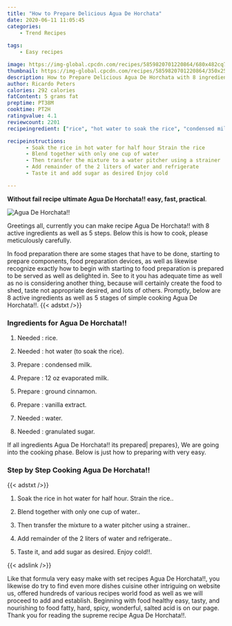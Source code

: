 ```yaml
---
title: "How to Prepare Delicious Agua De Horchata"
date: 2020-06-11 11:05:45
categories:
    - Trend Recipes
    
tags:
    - Easy recipes

image: https://img-global.cpcdn.com/recipes/5859820701220864/680x482cq70/agua-de-horchata-recipe-main-photo.jpg
thumbnail: https://img-global.cpcdn.com/recipes/5859820701220864/350x250cq70/agua-de-horchata-recipe-main-photo.jpg
description: How to Prepare Delicious Agua De Horchata with 8 ingredients and 5 stages of easy cooking.
author: Ricardo Peters
calories: 292 calories
fatContent: 5 grams fat
preptime: PT38M
cooktime: PT2H
ratingvalue: 4.1
reviewcount: 2201
recipeingredient: ["rice", "hot water to soak the rice", "condensed milk", "12 oz evaporated milk", "ground cinnamon", "vanilla extract", "water", "granulated sugar"]

recipeinstructions: 
      - Soak the rice in hot water for half hour Strain the rice 
      - Blend together with only one cup of water 
      - Then transfer the mixture to a water pitcher using a strainer 
      - Add remainder of the 2 liters of water and refrigerate 
      - Taste it and add sugar as desired Enjoy cold

---
```




**Without fail recipe ultimate Agua De Horchata!! easy, fast, practical**. 


![Agua De Horchata!!](https://img-global.cpcdn.com/recipes/5859820701220864/680x482cq70/agua-de-horchata-recipe-main-photo.jpg "Agua De Horchata!!")




Greetings all, currently you can make recipe Agua De Horchata!! with 8 active ingredients as well as 5 steps. Below this is how to cook, please meticulously carefully.

In food preparation there are some stages that have to be done, starting to prepare components, food preparation devices, as well as likewise recognize exactly how to begin with starting to food preparation is prepared to be served as well as delighted in. See to it you has adequate time as well as no is considering another thing, because will certainly create the food to shed, taste not appropriate desired, and lots of others. Promptly, below are 8 active ingredients as well as 5 stages of simple cooking Agua De Horchata!!.
{{< adstxt />}}

### Ingredients for Agua De Horchata!!


1. Needed  : rice.

1. Needed  : hot water (to soak the rice).

1. Prepare  : condensed milk.

1. Prepare  : 12 oz evaporated milk.

1. Prepare  : ground cinnamon.

1. Prepare  : vanilla extract.

1. Needed  : water.

1. Needed  : granulated sugar.



If all ingredients Agua De Horchata!! its prepared| prepares}, We are going into the cooking phase. Below is just how to preparing with very easy.

### Step by Step Cooking Agua De Horchata!!

{{< adstxt />}}


1. Soak the rice in hot water for half hour. Strain the rice..



1. Blend together with only one cup of water..



1. Then transfer the mixture to a water pitcher using a strainer..



1. Add remainder of the 2 liters of water and refrigerate..



1. Taste it, and add sugar as desired. Enjoy cold!!.





{{< adslink />}}

Like that formula very easy make with set recipes Agua De Horchata!!, you likewise do try to find even more dishes cuisine other intriguing on website us, offered hundreds of various recipes world food as well as we will proceed to add and establish. Beginning with food healthy easy, tasty, and nourishing to food fatty, hard, spicy, wonderful, salted acid is on our page. Thank you for reading the supreme recipe Agua De Horchata!!.
